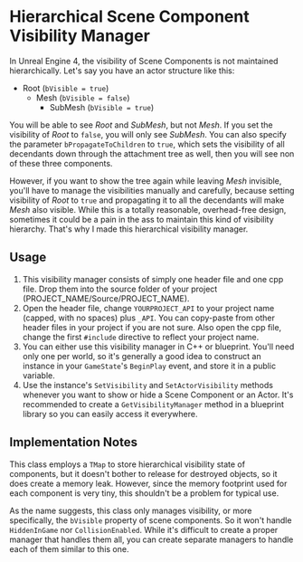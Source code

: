 # Hierarchical Scene Component Visibility Manager
In Unreal Engine 4, the visibility of Scene Components is not maintained hierarchically. Let's say you have an actor structure like this:

- Root  (`bVisible = true`)
  - Mesh  (`bVisible = false`)
    - SubMesh (`bVisible = true`)
    
You will be able to see *Root* and *SubMesh*, but not *Mesh*.
If you set the visibility of *Root* to `false`, you will only see *SubMesh*. You can also specify the parameter `bPropagateToChildren` to `true`, which sets the visibility of all decendants down through the attachment tree as well, then you will see non of these three components.

However, if you want to show the tree again while leaving *Mesh* invisible, you'll have to manage the visibilities manually and carefully, because setting visibility of *Root* to `true` and propagating it to all the decendants will make *Mesh* also visible. While this is a totally reasonable, overhead-free design, sometimes it could be a pain in the ass to maintain this kind of visibility hierarchy. That's why I made this hierarchical visibility manager.

## Usage
1. This visibility manager consists of simply one header file and one cpp file. Drop them into the source folder of your project (PROJECT_NAME/Source/PROJECT_NAME).
2. Open the header file, change `YOURPROJECT_API` to your project name (capped, with no spaces) plus `_API`. You can copy-paste from other header files in your project if you are not sure. Also open the cpp file, change the first `#include` directive to reflect your project name.
3. You can either use this visibility manager in C++ or blueprint. You'll need only one per world, so it's generally a good idea to construct an instance in your `GameState`'s `BeginPlay` event, and store it in a public variable.
4. Use the instance's `SetVisibility` and `SetActorVisibility` methods whenever you want to show or hide a Scene Component or an Actor. It's recommended to create a `GetVisibilityManager` method in a blueprint library so you can easily access it everywhere.

## Implementation Notes
This class employs a `TMap` to store hierarchical visibility state of components, but it doesn't bother to release for destroyed objects, so it does create a memory leak. However, since the memory footprint used for each component is very tiny, this shouldn't be a problem for typical use.

As the name suggests, this class only manages visibility, or more specifically, the `bVisible` property of scene components. So it won't handle `HiddenInGame` nor `CollisionEnabled`. While it's difficult to create a proper manager that handles them all, you can create separate managers to handle each of them similar to this one.
